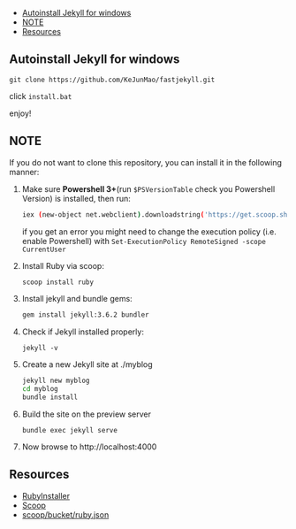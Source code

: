 <!-- TOC -->

- [Autoinstall Jekyll for windows](#autoinstall-jekyll-for-windows)
- [NOTE](#note)
- [Resources](#resources)

<!-- /TOC -->
## Autoinstall Jekyll for windows

```
git clone https://github.com/KeJunMao/fastjekyll.git
```

click `install.bat`

enjoy!

## NOTE

If you do not want to clone this repository, you can install it in the following manner:

1. Make sure **Powershell 3+**(run `$PSVersionTable` check you Powershell Version) is installed, then run:

    ```bash
    iex (new-object net.webclient).downloadstring('https://get.scoop.sh')
    ```
    if you get an error you might need to change the execution policy (i.e. enable Powershell) with `Set-ExecutionPolicy RemoteSigned -scope CurrentUser`

2. Install Ruby via scoop:
    ```bash
    scoop install ruby
    ```
3. Install jekyll and bundle gems:
    ```bash
    gem install jekyll:3.6.2 bundler
    ```
4. Check if Jekyll installed properly: 
    ```
    jekyll -v
    ```
5. Create a new Jekyll site at ./myblog
    ```bash
    jekyll new myblog
    cd myblog
    bundle install
    ```

6. Build the site on the preview server
    ```
    bundle exec jekyll serve
    ```

7. Now browse to http://localhost:4000

## Resources

* [RubyInstaller](https://rubyinstaller.org/)
* [Scoop](http://scoop.sh/)
* [scoop/bucket/ruby.json](https://github.com/lukesampson/scoop/blob/master/bucket/ruby.json)

